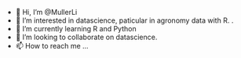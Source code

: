 - 👋 Hi, I’m @MullerLi
- 👀 I’m interested in datascience, paticular in agronomy data with R. .
- 🌱 I’m currently learning R and Python
- 💞️ I’m looking to collaborate on datascience.
- 📫 How to reach me ...

<!---
MullerLi/MullerLi is a ✨ special ✨ repository because its `README.md` (this file) appears on your GitHub profile.
You can click the Preview link to take a look at your changes.
--->
